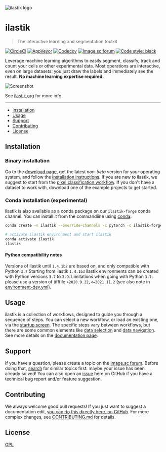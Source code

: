 ![ilastik logo][ilastik-logo]

# ilastik

> The interactive learning and segmentation toolkit

[![CircleCI][circleci-img]][circleci-url]
[![AppVeyor][appveyor-img]][appveyor-url]
[![Codecov][codecov-img]][codecov-url]
[![Image.sc forum][imagesc-img]][imagesc-url]
[![Code style: black][black-img]][black-url]

Leverage machine learning algorithms to easily segment, classify, track and count your cells or other experimental data.
Most operations are interactive, even on large datasets: you just draw the labels and immediately see the result.
**No machine learning expertise required.**

![Screenshot][screenshot]

See [ilastik.org](https://ilastik.org) for more info.

---

* [Installation](#installation)
* [Usage](#usage)
* [Support](#support)
* [Contributing](#contributing)
* [License](#license)

## Installation

### Binary installation

Go to the [download page][download-page], get the latest _non-beta_ version for your operating system, and follow the [installation instructions][how-to-install].
If you are new to ilastik, we suggest to start from the [pixel classification workflow][pixel-classification].
If you don't have a dataset to work with, download one of the example projects to get started.

### Conda installation (experimental)

ilastik is also available as a conda package on our `ilastik-forge` conda channel.
You can install it from the commandline using [conda][conda]:

```bash
conda create -n ilastik --override-channels -c pytorch -c ilastik-forge -c conda-forge ilastik

# activate ilastik environment and start ilastik
conda activate ilastik
ilastik
````

#### Python compatibility notes

Versions of ilastik until `1.4.1b2` are based on, and only compatible with Python `3.7`
Starting from ilastik `1.4.1b3` ilastik environments can be created with Python versions `3.7` to `3.9`.
Limitations when going with Python `3.7`: please use a version of tifffile `>2020.9.22,<=2021.11.2` (see also note in [environment-dev.yml](dev/environment-dev.yml)).


## Usage

ilastik is a collection of workflows, designed to guide you through a sequence of steps.
You can select a new workflow, or load an existing one, via the [startup screen][startup].
The specific steps vary between workflows, but there are some common elements like [data selection][data-selection] and [data navigation][data-navigation].
See more details on the [documentation page][documentation].

## Support

If you have a question, please create a topic on the [image.sc forum][imagesc-url].
Before doing that, [search][imagesc-search] for similar topics first: maybe your issue has been already solved!
You can also open an [issue][issues] here on GitHub if you have a technical bug report and/or feature suggestion.

## Contributing

We always welcome good pull requests!
If you just want to suggest a documentation edit, [you can do this directly here, on GitHub][edit-files-on-github].
For more complex changes, see [CONTRIBUTING.md](CONTRIBUTING.md) for details.

## License

[GPL](LICENSE)

[circleci-img]: https://img.shields.io/circleci/build/github/ilastik/ilastik/main?logo=circleci
[circleci-url]: https://app.circleci.com/pipelines/github/ilastik/ilastik?branch=main
[appveyor-img]: https://img.shields.io/appveyor/build/ilastik/ilastik/main?logo=appveyor
[appveyor-url]: https://ci.appveyor.com/project/ilastik/ilastik/branch/main
[codecov-img]: https://img.shields.io/codecov/c/github/ilastik/ilastik/main
[codecov-url]: https://codecov.io/gh/ilastik/ilastik/branch/main
[imagesc-img]: https://img.shields.io/badge/dynamic/json?color=informational&label=forum.image.sc&query=%24.topic_list.tags%5B0%5D.id&suffix=%20topics&url=https%3A%2F%2Fforum.image.sc%2Ftag%2Filastik.json
[imagesc-url]: https://forum.image.sc/tags/ilastik
[black-img]: https://img.shields.io/badge/code%20style-black-black
[black-url]: https://github.com/psf/black
[ilastik-logo]: https://www.ilastik.org/assets/ilastik-logo.png
[screenshot]: https://www.ilastik.org/assets/img/carousel/crop_training1.jpg
[download-page]: https://www.ilastik.org/download.html
[how-to-install]: https://www.ilastik.org/documentation/basics/installation.html
[documentation]: https://www.ilastik.org/documentation/index.html
[pixel-classification]: https://www.ilastik.org/documentation/pixelclassification/pixelclassification
[startup]: https://www.ilastik.org/documentation/basics/startup
[data-selection]: https://www.ilastik.org/documentation/basics/dataselection
[data-navigation]: https://www.ilastik.org/documentation/basics/navigation
[imagesc-search]: https://forum.image.sc/search
[issues]: https://github.com/ilastik/ilastik/issues
[edit-files-on-github]: https://docs.github.com/en/free-pro-team@latest/github/managing-files-in-a-repository/editing-files-in-another-users-repository
[conda]: https://github.com/conda-forge/miniforge?tab=readme-ov-file#miniforge3
